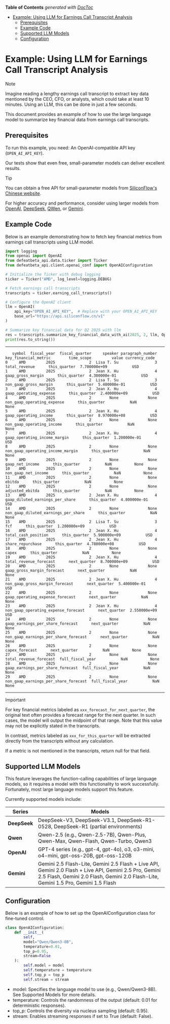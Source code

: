 <!-- START doctoc generated TOC please keep comment here to allow auto update -->
<!-- DON'T EDIT THIS SECTION, INSTEAD RE-RUN doctoc TO UPDATE -->
**Table of Contents**  *generated with [DocToc](https://github.com/thlorenz/doctoc)*

- [Example: Using LLM for Earnings Call Transcript Analysis](#example-using-llm-for-earnings-call-transcript-analysis)
  - [Prerequisites](#prerequisites)
  - [Example Code](#example-code)
  - [Supported LLM Models](#supported-llm-models)
  - [Configuration](#configuration)

<!-- END doctoc generated TOC please keep comment here to allow auto update -->

# Example: Using LLM for Earnings Call Transcript Analysis
> [!NOTE]
> Imagine reading a lengthy earnings call transcript to extract key data mentioned by the CEO, CFO, or analysts, which could take at least 10 minutes. Using an LLM, this can be done in just a few seconds.
> 
> This document provides an example of how to use the large language model to summarize key financial data from earnings call transcripts.

## Prerequisites
To run this example, you need: An OpenAI-compatible API key (`OPEN_AI_API_KEY`). 

Our tests show that even free, small-parameter models can deliver excellent results.

> [!TIP]
> You can obtain a free API for small-parameter models from [SiliconFlow's Chinese website](https://www.siliconflow.cn/pricing).
> 
> For higher accuracy and performance, consider using larger models from [OpenAI](https://openai.com/index/openai-api/), [DeepSeek](https://api-docs.deepseek.com/), [QWen](https://qwen.ai/apiplatform), or [Gemini](https://ai.google.dev/gemini-api/docs).

## Example Code
Below is an example demonstrating how to fetch key financial metrics from earnings call transcripts using LLM model.

```python
import logging
from openai import OpenAI
from defeatbeta_api.data.ticker import Ticker
from defeatbeta_api.client.openai_conf import OpenAIConfiguration

# Initialize the Ticker with debug logging
ticker = Ticker("AMD", log_level=logging.DEBUG)

# Fetch earnings call transcripts
transcripts = ticker.earning_call_transcripts()

# Configure the OpenAI client
llm = OpenAI(
    api_key="OPEN_AI_API_KEY",  # Replace with your OPEN_AI_API_KEY
    base_url="https://api.siliconflow.cn/v1"
)

# Summarize key financial data for Q2 2025 with llm
res = transcripts.summarize_key_financial_data_with_ai(2025, 2, llm, OpenAIConfiguration())
print(res.to_string())
```

---

```text
   symbol  fiscal_year  fiscal_quarter     speaker paragraph_number                  key_financial_metric        time_scope         value currency_code
0     AMD         2025               2  Lisa T. Su                3                         total_revenue      this_quarter  7.700000e+09           USD
1     AMD         2025               2  Jean X. Hu                4                     gaap_gross_margin      this_quarter  4.300000e-01           USD
2     AMD         2025               2  Lisa T. Su                3                 non_gaap_gross_margin      this_quarter  5.400000e-01           USD
3     AMD         2025               2  Jean X. Hu                4                gaap_operating_expense      this_quarter  2.400000e+09           USD
4     AMD         2025               2        None             None            non_gaap_operating_expense      this_quarter           NaN          None
5     AMD         2025               2  Jean X. Hu                4                 gaap_operating_income      this_quarter  8.970000e+08           USD
6     AMD         2025               2        None             None             non_gaap_operating_income      this_quarter           NaN          None
7     AMD         2025               2  Jean X. Hu                4          gaap_operating_income_margin      this_quarter  1.200000e-01           USD
8     AMD         2025               2        None             None      non_gaap_operating_income_margin      this_quarter           NaN          None
9     AMD         2025               2        None             None                       gaap_net_income      this_quarter           NaN          None
10    AMD         2025               2        None             None                   non_gaap_net_income      this_quarter           NaN          None
11    AMD         2025               2        None             None                                ebitda      this_quarter           NaN          None
12    AMD         2025               2        None             None                       adjusted_ebitda      this_quarter           NaN          None
13    AMD         2025               2  Jean X. Hu                4       gaap_diluted_earnings_per_share      this_quarter  4.800000e-01           USD
14    AMD         2025               2        None             None   non_gaap_diluted_earnings_per_share      this_quarter           NaN          None
15    AMD         2025               2  Lisa T. Su                3                                   fcf      this_quarter  1.200000e+09           USD
16    AMD         2025               2  Jean X. Hu                4                   total_cash_position      this_quarter  5.900000e+09           USD
17    AMD         2025               2  Jean X. Hu                4                      share_repurchase      this_quarter  4.780000e+08           USD
18    AMD         2025               2        None             None                                 capex      this_quarter           NaN          None
19    AMD         2025               2  Jean X. Hu                4                total_revenue_forecast      next_quarter  8.700000e+09           USD
20    AMD         2025               2        None             None            gaap_gross_margin_forecast      next_quarter           NaN          None
21    AMD         2025               2  Jean X. Hu                4        non_gaap_gross_margin_forecast      next_quarter  5.400000e-01           USD
22    AMD         2025               2        None             None       gaap_operating_expense_forecast      next_quarter           NaN          None
23    AMD         2025               2  Jean X. Hu                4   non_gaap_operating_expense_forecast      next_quarter  2.550000e+09           USD
24    AMD         2025               2        None             None      gaap_earnings_per_share_forecast      next_quarter           NaN          None
25    AMD         2025               2        None             None  non_gaap_earnings_per_share_forecast      next_quarter           NaN          None
26    AMD         2025               2        None             None                        capex_forecast      next_quarter           NaN          None
27    AMD         2025               2        None             None                total_revenue_forecast  full_fiscal_year           NaN          None
28    AMD         2025               2        None             None      gaap_earnings_per_share_forecast  full_fiscal_year           NaN          None
29    AMD         2025               2        None             None  non_gaap_earnings_per_share_forecast  full_fiscal_year           NaN          None
```

---

> [!IMPORTANT]
> For key financial metrics labeled as `xxx_forecast_for_next_quarter`, the original text often provides a forecast range for the next quarter. In such cases, the model will output the midpoint of that range. Note that this value may not be explicitly stated in the transcripts.
> 
> In contrast, metrics labeled as `xxx_for_this_quarter` will be extracted directly from the transcripts without any calculation.
> 
> If a metric is not mentioned in the transcripts, return null for that field.

## Supported LLM Models
This feature leverages the function-calling capabilities of large language models, so it requires a model with this functionality to work successfully. Fortunately, most large language models support this feature.

Currently supported models include:

| Series       | Models                                                                                                                                                                                       |
|--------------|----------------------------------------------------------------------------------------------------------------------------------------------------------------------------------------------|
| **DeepSeek** | DeepSeek-V3, DeepSeek-V3.1, DeepSeek-R1-0528, DeepSeek-R1 (partial environments)                                                                                                             |
| **Qwen**     | Qwen-2.5 (e.g., Qwen-2.5-7B), Qwen-Plus, Qwen-Max, Qwen-Flash, Qwen-Turbo, Qwen3                                                                                                             |
| **OpenAI**   | GPT-4 series (e.g., gpt-4, gpt-4o), o3, o3-mini, o4-mini, gpt-oss-20B, gpt-oss-120B                                                                                                          |
| **Gemini**   | Gemini 2.5 Flash-Lite, Gemini 2.5 Flash + Live API, Gemini 2.0 Flash + Live API, Gemini 2.5 Pro, Gemini 2.5 Flash, Gemini 2.0 Flash, Gemini 2.0 Flash-Lite, Gemini 1.5 Pro, Gemini 1.5 Flash |

## Configuration
Below is an example of how to set up the OpenAIConfiguration class for fine-tuned control.
```python
class OpenAIConfiguration:
    def __init__(
        self,
        model="Qwen/Qwen3-8B",
        temperature=0.01,
        top_p=0.95,
        stream=False
    ):
        self.model = model
        self.temperature = temperature
        self.top_p = top_p
        self.stream = stream
```

- model: Specifies the language model to use (e.g., Qwen/Qwen3-8B). See Supported Models for more details.
- temperature: Controls the randomness of the output (default: 0.01 for deterministic responses).
- top_p: Controls the diversity via nucleus sampling (default: 0.95).
- stream: Enables streaming responses if set to True (default: False).
